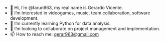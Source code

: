 - 👋 Hi, I’m @farun963, my real name is Gerardo Vicente.
- 👀 I’m interested in videogames, music, team collaboration, software development.
- 🌱 I’m currently learning Python for data analysis.
- 💞️ I’m looking to collaborate on project management and implementation.
- 📫 How to reach me: gerar963@gmail.com

<!---
farun963/farun963 is a ✨ special ✨ repository because its `README.md` (this file) appears on your GitHub profile.
You can click the Preview link to take a look at your changes.
--->
